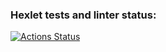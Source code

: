 ### Hexlet tests and linter status:
[![Actions Status](https://github.com/taeiworld/python-django-developer-project-52/actions/workflows/hexlet-check.yml/badge.svg)](https://github.com/taeiworld/python-django-developer-project-52/actions)